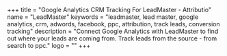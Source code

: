 +++
title = "Google Analytics CRM Tracking For LeadMaster - Attributio"
name = "LeadMaster"
keywords = "leadmaster, lead master, google analytics, crm, adwords, facebook, ppc, attribution, track leads, conversion tracking"
description = "Connect Google Analytics with LeadMaster to find out where your leads are coming from. Track leads from the source - from search to ppc."
logo = ""
+++
